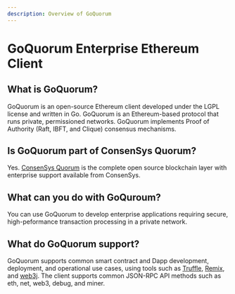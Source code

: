 ```yaml
---
description: Overview of GoQuorum 
---
```


# GoQuorum Enterprise Ethereum Client

## What is GoQuorum?

GoQuorum is an open-source Ethereum client developed under the LGPL license and written in Go. GoQuorum 
is an Ethereum-based protocol that runs private, permissioned networks. GoQuorum implements Proof of 
Authority (Raft, IBFT, and Clique) consensus mechanisms. 

## Is GoQuorum part of ConsenSys Quorum? 

Yes. [ConsenSys Quorum](https://consensys.net/quorum/developers) is the complete open source blockchain
layer with enterprise support available from ConsenSys.

## What can you do with GoQuroum? 

You can use GoQuorum to develop enterprise applications requiring secure, high-peformance transaction
processing in a private network. 

## What do GoQuorum support? 

GoQuorum supports common smart contract and Dapp development, deployment, and operational
use cases, using tools such as [Truffle](http://truffleframework.com/),
[Remix](https://github.com/ethereum/remix), and [web3j](https://web3j.io/). The client supports
common JSON-RPC API methods such as eth, net, web3, debug, and miner.
